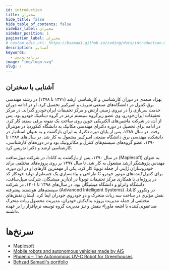```yaml
---
id: introduction
title: سخنران
hide_title: false
hide_table_of_contents: false
sidebar_label: سخنران
sidebar_position: 1
pagination_label: سخنران
# custom_edit_url: https://bsamadi.github.io/coding/docs/introduction.md
description: آشنایی
keywords:
  - برنامه‌نویسی
image: "img/logo.svg"
slug: /
---
```


## آشنایی با سخنران

بهزاد صمدی در دوران کارشناسی و کارشناسی ارشد (۱۳۷۱ تا ۱۳۷۸) در رشته مهندسی برق،‌کنترل در دانشگاه‌های صنعتی شریف و امیرکبیر تحصیل کرد. او در ادامه دوران خدمت سربازی را در نیروی زمینی ارتش و مرکز تحقیقات ایران‌خودرو گذراند. در مرکز تحقیقات ایران‌خودرو، وی عضو زیرگروه سیستم ترمز در گروه دینامیک خودرو بود. پس از آن، در شرکت ماشین‌های الکتریکی جوین روی ساخت یک نمونه برقی سمند کار کرد. در ادامه برای تحصیل در دوره دکترای مهندسی مکانیک به دانشگاه کنکوردیا در مونترال رفت. در سال ۱۳۸۷، پس از پایان دوره دکترا، به ایران بازگشت و به عنوان استادیار در دانشکده مهندسی برق دانشگاه صنعتی امیرکبیر مشغول به کار شد. در سال‌های ۱۳۸۷ تا ۱۳۹۰، عضو گروه‌های سیستم‌های کنترل و مکاترونیک بود و در دوره‌های کارشناسی، کارشناسی ارشد و دکترا تدریس کرد.

در سال ۱۳۹۰، پس از بازگشت به کانادا، در شرکت میپل‌سافت (Maplesoft) به عنوان مهندس پژوهشگر ارشد مشغول به کار شد. تا سال ۱۳۹۷ بر روی پروژه‌های مختلفی برای خودروسازان ژاپنی از جمله تویوتا کار کرد. یکی از مهمترین کارهای او در این دوره، طراحی و پیاده‌سازی یک جعبه‌ابزار تولید خودکار کد C برای کنترل‌کننده‌های موتور خودرو در پروژه‌ای با همکاری مرکز تحقیقات تویوتا در ان‌آربر میشیگان، شرکت میپل‌سافت، دانشگاه واترلو و دانشگاه میشیگان بود.
در سال‌های ۱۳۹۸ تا ۱۴۰۱، در شرکت سیستم‌های هوشمند پیشرفته (Advanced Intelligent Systems) در ونکوور کانادا، نقش مؤثری در ساخت سه ربات متحرک و دو خودروی خودران ایفا کرد. ایشان نقش‌های مختلفی از جمله مدیریت پروژه یدک‌کش خودران، مدیریت محصول ربات متحرک ضدعفونی‌کننده با اشعه ماوراء بنفش و نیز مدیریت گروه توسعه نرم‌افزار را بر عهده داشتند.

# سرنخ‌ها

<div dir="auto">

- [Maplesoft](https://maplesoft.com/)
- [Mobile robots and autonomous vehicles made by AIS](https://youtu.be/ilNIkZJ3NwY)
- [Phoenix – The Autonomous UV-C Robot for Greenhouses](https://youtu.be/idD_xI074bY)
- [Behzad Samadi's portfolio](https://linktr.ee/mechatronics3d)

</div>

